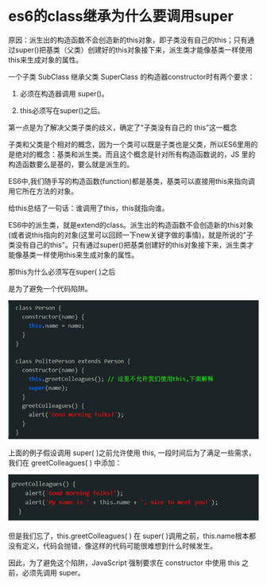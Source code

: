 # es6的class继承为什么要调用super

原因：派生出的构造函数不会创造新的this对象，即子类没有自己的this；只有通过super()把基类（父类）创建好的this对象接下来，派生类才能像基类一样使用this来生成对象的属性。

一个子类 SubClass 继承父类 SuperClass 的构造器constructor时有两个要求：

1. 必须在构造器调用 super()。

2. this必须写在super()之后。

第一点是为了解决父类子类的歧义，确定了“子类没有自己的 this”这一概念

子类和父类是个相对的概念，因为一个类可以既是子类也是父类，所以ES6里用的是绝对的概念：基类和派生类。而且这个概念是针对所有构造函数说的，JS 里的构造函数要么是基的，要么就是派生的。

ES6中,我们随手写的构造函数(function)都是基类，基类可以直接用this来指向调用它所在方法的对象。

给this总结了一句话：谁调用了this，this就指向谁。


ES6中的派生类，就是extend的class。派生出的构造函数不会创造新的this对象(或者说this指向的对象(这里可以回顾一下new关键字做的事情)，就是所说的"子类没有自己的this"。只有通过super()把基类创建好的this对象接下来，派生类才能像基类一样使用this来生成对象的属性。

那this为什么必须写在super( )之后

是为了避免一个代码陷阱。

![](./img/2023-07-17-17-02-46.png)

上面的例子假设调用 super( )之前允许使用 this, 一段时间后为了满足一些需求，我们在 greetColleagues( ) 中添加：

![](./img/2023-07-17-17-03-21.png)

但是我们忘了，this.greetColleagues( ) 在 super( )调用之前，this.name根本都没有定义，代码会抛错，像这样的代码可能很难想到什么时候发生。

因此，为了避免这个陷阱，JavaScript 强制要求在 constructor 中使用 this 之前，必须先调用 super。